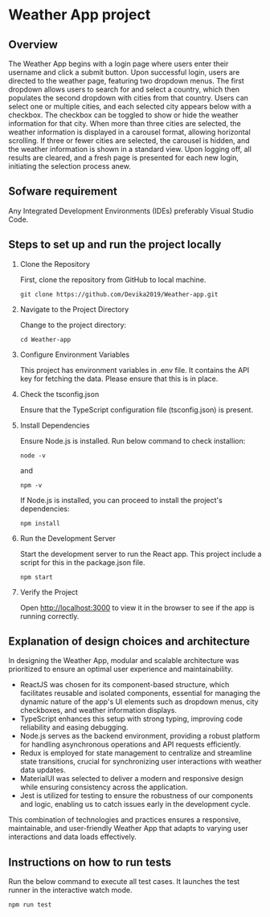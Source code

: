 # Weather App project
## Overview
The Weather App begins with a login page where users enter their username and click a submit button. Upon successful login, users are directed to the weather page, featuring two dropdown menus. The first dropdown allows users to search for and select a country, which then populates the second dropdown with cities from that country. Users can select one or multiple cities, and each selected city appears below with a checkbox. The checkbox can be toggled to show or hide the weather information for that city. When more than three cities are selected, the weather information is displayed in a carousel format, allowing horizontal scrolling. If three or fewer cities are selected, the carousel is hidden, and the weather information is shown in a standard view. Upon logging off, all results are cleared, and a fresh page is presented for each new login, initiating the selection process anew.

## Sofware requirement
Any Integrated Development Environments (IDEs) preferably Visual Studio Code.

## Steps to set up and run the project locally
1. Clone the Repository

    First, clone the repository from GitHub to local machine.

    `git clone https://github.com/Devika2019/Weather-app.git`

2. Navigate to the Project Directory

    Change to the project directory:

    `cd Weather-app`

3. Configure Environment Variables

    This project has environment variables in .env file. It contains the API key for fetching the data. Please ensure that this is in place.

4. Check the tsconfig.json

    Ensure that the TypeScript configuration file (tsconfig.json) is present.

5. Install Dependencies

    Ensure Node.js is installed. Run below command to check installion:

    `node -v`

      and

    `npm -v`

    If Node.js is installed, you can proceed to install the project's dependencies:
   
    `npm install`

6. Run the Development Server

    Start the development server to run the React app. This project include a script for this in the package.json file.

    `npm start`

7. Verify the Project

    Open [http://localhost:3000](http://localhost:3000) to view it in the browser to see if the app is running correctly.

## Explanation of design choices and architecture

In designing the Weather App, modular and scalable architecture was prioritized to ensure an optimal user experience and maintainability. 
- ReactJS was chosen for its component-based structure, which facilitates reusable and isolated components, essential for managing the dynamic nature of the app's UI elements such as dropdown menus, city checkboxes, and weather information displays.
- TypeScript enhances this setup with strong typing, improving code reliability and easing debugging.
- Node.js serves as the backend environment, providing a robust platform for handling asynchronous operations and API requests efficiently.
- Redux is employed for state management to centralize and streamline state transitions, crucial for synchronizing user interactions with weather data updates.
- MaterialUI was selected to deliver a modern and responsive design while ensuring consistency across the application.
- Jest is utilized for testing to ensure the robustness of our components and logic, enabling us to catch issues early in the development cycle. 

This combination of technologies and practices ensures a responsive, maintainable, and user-friendly Weather App that adapts to varying user interactions and data loads effectively.

## Instructions on how to run tests
Run the below command to execute all test cases. It launches the test runner in the interactive watch mode.

 `npm run test`


